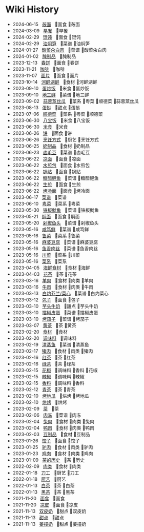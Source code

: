 # Wiki History

- 2024-06-15&nbsp;&nbsp; [莜面](/0081_面食_莜面)&nbsp;&nbsp; :bookmark:面食 :bookmark:莜面
- 2024-03-09&nbsp;&nbsp; [早餐](/0080_早餐)&nbsp;&nbsp; :bookmark:早餐
- 2024-02-29&nbsp;&nbsp; [馄饨](/0079_面食_馄饨)&nbsp;&nbsp; :bookmark:面食 :bookmark:馄饨
- 2024-02-29&nbsp;&nbsp; [油焖笋](/0078_菜谱_油焖笋)&nbsp;&nbsp; :bookmark:菜谱 :bookmark:油焖笋
- 2024-01-27&nbsp;&nbsp; [酸菜汆白肉](/0077_菜谱_酸菜汆白肉)&nbsp;&nbsp; :bookmark:菜谱 :bookmark:酸菜汆白肉
- 2024-01-02&nbsp;&nbsp; [腌制品](/0076_腌制品)&nbsp;&nbsp; :bookmark:腌制品
- 2023-12-13&nbsp;&nbsp; [春饼](/0075_面食_春饼)&nbsp;&nbsp; :bookmark:面食 :bookmark:春饼
- 2023-11-21&nbsp;&nbsp; [咖啡](/0074_咖啡)&nbsp;&nbsp; :bookmark:咖啡
- 2023-11-07&nbsp;&nbsp; [面片](/0073_面食_面片)&nbsp;&nbsp; :bookmark:面食 :bookmark:面片
- 2023-10-14&nbsp;&nbsp; [河鲜湖鲜](/0072_食材_河鲜湖鲜)&nbsp;&nbsp; :bookmark:食材 :bookmark:河鲜湖鲜
- 2023-09-10&nbsp;&nbsp; [蛋炒饭](/0071_米食_蛋炒饭)&nbsp;&nbsp; :bookmark:米食 :bookmark:蛋炒饭
- 2023-09-10&nbsp;&nbsp; [地三鲜](/0070_菜谱_地三鲜)&nbsp;&nbsp; :bookmark:菜谱 :bookmark:地三鲜
- 2023-09-02&nbsp;&nbsp; [蒜蓉蒸丝瓜](/0069_菜系_粤菜_顺德菜_蒜蓉蒸丝瓜)&nbsp;&nbsp; :bookmark:菜系 :bookmark:粤菜 :bookmark:顺德菜 :bookmark:蒜蓉蒸丝瓜
- 2023-08-13&nbsp;&nbsp; [蛋挞](/0068_甜点_蛋挞)&nbsp;&nbsp; :bookmark:甜点 :bookmark:蛋挞
- 2023-07-06&nbsp;&nbsp; [顺德菜](/0067_菜系_粤菜_顺德菜)&nbsp;&nbsp; :bookmark:菜系 :bookmark:粤菜 :bookmark:顺德菜
- 2023-06-30&nbsp;&nbsp; [八宝饭](/0066_米食_八宝饭)&nbsp;&nbsp; :bookmark:米食 :bookmark:八宝饭
- 2023-06-30&nbsp;&nbsp; [米食](/0065_米食)&nbsp;&nbsp; :bookmark:米食
- 2023-06-26&nbsp;&nbsp; [饼](/0063_面食_饼)&nbsp;&nbsp; :bookmark:面食 :bookmark:饼
- 2023-06-26&nbsp;&nbsp; [烹饪方式](/0064_厨艺_烹饪方式)&nbsp;&nbsp; :bookmark:厨艺 :bookmark:烹饪方式
- 2023-06-25&nbsp;&nbsp; [奶制品](/0062_食材_奶制品)&nbsp;&nbsp; :bookmark:食材 :bookmark:奶制品
- 2023-06-23&nbsp;&nbsp; [卤毛豆](/0061_菜谱_卤毛豆)&nbsp;&nbsp; :bookmark:菜谱 :bookmark:卤毛豆
- 2023-06-22&nbsp;&nbsp; [凉面](/0058_面食_凉面)&nbsp;&nbsp; :bookmark:面食 :bookmark:凉面
- 2023-06-22&nbsp;&nbsp; [水煎包](/0055_面食_水煎包)&nbsp;&nbsp; :bookmark:面食 :bookmark:水煎包
- 2023-06-22&nbsp;&nbsp; [锅贴](/0057_面食_锅贴)&nbsp;&nbsp; :bookmark:面食 :bookmark:锅贴
- 2023-06-22&nbsp;&nbsp; [糖醋鲤鱼](/0060_菜谱_糖醋鲤鱼)&nbsp;&nbsp; :bookmark:菜谱 :bookmark:糖醋鲤鱼
- 2023-06-22&nbsp;&nbsp; [生煎](/0056_面食_生煎)&nbsp;&nbsp; :bookmark:面食 :bookmark:生煎
- 2023-06-22&nbsp;&nbsp; [烤冷面](/0059_面食_烤冷面)&nbsp;&nbsp; :bookmark:面食 :bookmark:烤冷面
- 2023-06-17&nbsp;&nbsp; [菜谱](/0054_菜谱)&nbsp;&nbsp; :bookmark:菜谱
- 2023-06-10&nbsp;&nbsp; [粤菜](/0053_菜系_粤菜)&nbsp;&nbsp; :bookmark:菜系 :bookmark:粤菜
- 2023-05-30&nbsp;&nbsp; [铁板鱿鱼](/0020_菜谱_铁板鱿鱼)&nbsp;&nbsp; :bookmark:菜谱 :bookmark:铁板鱿鱼
- 2023-05-21&nbsp;&nbsp; [焖面](/0021_面食_焖面)&nbsp;&nbsp; :bookmark:面食 :bookmark:焖面
- 2023-05-20&nbsp;&nbsp; [剁椒鱼头](/0022_菜谱_剁椒鱼头)&nbsp;&nbsp; :bookmark:菜谱 :bookmark:剁椒鱼头
- 2023-05-16&nbsp;&nbsp; [咸笃鲜](/0024_菜谱_咸笃鲜)&nbsp;&nbsp; :bookmark:菜谱 :bookmark:咸笃鲜
- 2023-05-16&nbsp;&nbsp; [鲁菜](/0019_菜系_鲁菜)&nbsp;&nbsp; :bookmark:菜系 :bookmark:鲁菜
- 2023-05-16&nbsp;&nbsp; [麻婆豆腐](/0023_菜谱_麻婆豆腐)&nbsp;&nbsp; :bookmark:菜谱 :bookmark:麻婆豆腐
- 2023-05-16&nbsp;&nbsp; [鱼香肉丝](/0025_菜谱_鱼香肉丝)&nbsp;&nbsp; :bookmark:菜谱 :bookmark:鱼香肉丝
- 2023-05-16&nbsp;&nbsp; [川菜](/0018_菜系_川菜)&nbsp;&nbsp; :bookmark:菜系 :bookmark:川菜
- 2023-05-16&nbsp;&nbsp; [菜系](/0017_菜系)&nbsp;&nbsp; :bookmark:菜系
- 2023-04-05&nbsp;&nbsp; [海鲜食材](/0004_食材_海鲜)&nbsp;&nbsp; :bookmark:食材 :bookmark:海鲜
- 2023-04-03&nbsp;&nbsp; [花茶](/0026_茶_花茶)&nbsp;&nbsp; :bookmark:茶 :bookmark:花茶
- 2023-03-16&nbsp;&nbsp; [羊肉](/0013_食材_肉类_羊肉)&nbsp;&nbsp; :bookmark:食材 :bookmark:肉类 :bookmark:羊肉
- 2023-03-16&nbsp;&nbsp; [牛肉](/0014_食材_肉类_牛肉)&nbsp;&nbsp; :bookmark:食材 :bookmark:肉类 :bookmark:牛肉
- 2023-03-13&nbsp;&nbsp; [白灼芥兰/菜心](/0027_菜谱_白灼菜心)&nbsp;&nbsp; :bookmark:菜谱 :bookmark:白灼菜心
- 2023-03-12&nbsp;&nbsp; [包子](/0028_面食_包子)&nbsp;&nbsp; :bookmark:面食 :bookmark:包子
- 2023-03-10&nbsp;&nbsp; [芋头牛奶](/0030_甜点_芋头牛奶)&nbsp;&nbsp; :bookmark:甜点 :bookmark:芋头牛奶
- 2023-03-10&nbsp;&nbsp; [擂椒皮蛋](/0029_菜谱_擂椒皮蛋)&nbsp;&nbsp; :bookmark:菜谱 :bookmark:擂椒皮蛋
- 2023-03-10&nbsp;&nbsp; [烤茄子](/0031_菜谱_烤茄子)&nbsp;&nbsp; :bookmark:菜谱 :bookmark:烤茄子
- 2023-03-07&nbsp;&nbsp; [黄茶](/0032_茶_黄茶)&nbsp;&nbsp; :bookmark:茶 :bookmark:黄茶
- 2023-02-20&nbsp;&nbsp; [食材](/0003_食材)&nbsp;&nbsp; :bookmark:食材
- 2023-02-20&nbsp;&nbsp; [调味料](/0007_调味料)&nbsp;&nbsp; :bookmark:调味料
- 2023-02-19&nbsp;&nbsp; [清蒸鱼](/0033_菜谱_清蒸鱼)&nbsp;&nbsp; :bookmark:菜谱 :bookmark:清蒸鱼
- 2023-02-17&nbsp;&nbsp; [猪肉](/0016_食材_肉类_猪肉)&nbsp;&nbsp; :bookmark:食材 :bookmark:肉类 :bookmark:猪肉
- 2023-02-16&nbsp;&nbsp; [红茶](/0034_茶_红茶)&nbsp;&nbsp; :bookmark:茶 :bookmark:红茶
- 2023-02-16&nbsp;&nbsp; [绿茶](/0035_茶_绿茶)&nbsp;&nbsp; :bookmark:茶 :bookmark:绿茶
- 2023-02-15&nbsp;&nbsp; [花椒](/0008_调味料_香料_花椒)&nbsp;&nbsp; :bookmark:调味料 :bookmark:香料 :bookmark:花椒
- 2023-02-15&nbsp;&nbsp; [辣椒](/0009_调味料_辣椒)&nbsp;&nbsp; :bookmark:调味料 :bookmark:辣椒
- 2023-02-15&nbsp;&nbsp; [香料](/0036_调味料_香料)&nbsp;&nbsp; :bookmark:调味料 :bookmark:香料
- 2023-02-12&nbsp;&nbsp; [青茶](/0037_茶_青茶)&nbsp;&nbsp; :bookmark:茶 :bookmark:青茶
- 2023-02-10&nbsp;&nbsp; [烤地瓜](/0039_烘烤_烤地瓜)&nbsp;&nbsp; :bookmark:烘烤 :bookmark:烤地瓜
- 2023-02-10&nbsp;&nbsp; [烘烤](/0038_烘烤)&nbsp;&nbsp; :bookmark:烘烤
- 2023-02-09&nbsp;&nbsp; [茶](/0040_茶)&nbsp;&nbsp; :bookmark:茶
- 2023-02-06&nbsp;&nbsp; [肉冻](/0041_菜谱_肉冻)&nbsp;&nbsp; :bookmark:菜谱 :bookmark:肉冻
- 2023-02-04&nbsp;&nbsp; [兔肉](/0015_食材_肉类_兔肉)&nbsp;&nbsp; :bookmark:食材 :bookmark:肉类 :bookmark:兔肉
- 2023-02-04&nbsp;&nbsp; [鸭肉](/0010_食材_肉类_鸭肉)&nbsp;&nbsp; :bookmark:食材 :bookmark:肉类 :bookmark:鸭肉
- 2023-02-03&nbsp;&nbsp; [豆制品](/0006_食材_豆制品)&nbsp;&nbsp; :bookmark:食材 :bookmark:豆制品
- 2023-01-26&nbsp;&nbsp; [饺子](/0042_面食_饺子)&nbsp;&nbsp; :bookmark:面食 :bookmark:饺子
- 2023-01-25&nbsp;&nbsp; [驴肉](/0012_食材_肉类_驴肉)&nbsp;&nbsp; :bookmark:食材 :bookmark:肉类 :bookmark:驴肉
- 2023-01-23&nbsp;&nbsp; [鸡肉](/0011_食材_肉类_鸡肉)&nbsp;&nbsp; :bookmark:食材 :bookmark:肉类 :bookmark:鸡肉
- 2023-01-09&nbsp;&nbsp; [茶的历史](/0043_茶_历史)&nbsp;&nbsp; :bookmark:茶 :bookmark:历史
- 2022-02-09&nbsp;&nbsp; [肉类](/0005_食材_肉类)&nbsp;&nbsp; :bookmark:食材 :bookmark:肉类
- 2022-01-18&nbsp;&nbsp; [刀工](/0044_厨艺_刀工)&nbsp;&nbsp; :bookmark:厨艺 :bookmark:刀工
- 2022-01-18&nbsp;&nbsp; [厨艺](/0045_厨艺)&nbsp;&nbsp; :bookmark:厨艺
- 2022-01-13&nbsp;&nbsp; [白茶](/0046_茶_白茶)&nbsp;&nbsp; :bookmark:茶 :bookmark:白茶
- 2022-01-13&nbsp;&nbsp; [黑茶](/0047_茶_黑茶)&nbsp;&nbsp; :bookmark:茶 :bookmark:黑茶
- 2021-11-20&nbsp;&nbsp; [面食](/0049_面食)&nbsp;&nbsp; :bookmark:面食
- 2021-11-20&nbsp;&nbsp; [凉皮](/0048_面食_凉皮)&nbsp;&nbsp; :bookmark:面食 :bookmark:凉皮
- 2021-11-13&nbsp;&nbsp; [双皮奶](/0052_甜点_双皮奶)&nbsp;&nbsp; :bookmark:甜点 :bookmark:双皮奶
- 2021-11-13&nbsp;&nbsp; [甜点](/0051_甜点)&nbsp;&nbsp; :bookmark:甜点
- 2021-11-13&nbsp;&nbsp; [姜撞奶](/0050_甜点_姜撞奶)&nbsp;&nbsp; :bookmark:甜点 :bookmark:姜撞奶
